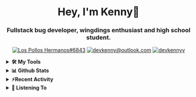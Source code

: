 <div align="center">
<h1> Hey, I'm Kenny👋 </h1>
<h3> Fullstack bug developer, wingdings enthusiast and high school student. </h3>

[![Los Pollos Hermanos#6843](https://img.shields.io/badge/Los_Pollos_Hermanos%236843-5865F2?logo=discord&logoColor=ffffff)](https://discordapp.com/users/717974888844886117)
[![devkenny@outlook.com](https://img.shields.io/badge/devkenny%40outlook.com-0078d4?logo=Microsoft+Outlook&logoColor=ffffff)](mailto:devkenny@outlook.com)
[![devkennyy](https://img.shields.io/badge/devkennyy-181717?logo=github&logoColor=ffffff)](https://github.com/devkennyy)

</div>
<details>
 <summary> <b>🛠️ My Tools</b></summary>

[![My Skills](https://skillicons.dev/icons?i=js,ts,git,html,css,vscode&perline=3)](https://skillicons.dev)
</details>

<details>
 <summary> <b>📊 Github Stats</b></summary>
  <br/>
  
[![GitHub Streak](https://github-readme-streak-stats.herokuapp.com?user=devkennyy&theme=dark&hide_border=true&date_format=M%20j%5B%2C%20Y%5D)](https://git.io/streak-stats)

![My GitHub stats](https://github-readme-stats.vercel.app/api?username=devkennyy&theme=slateorange&show_icons=true&title_color=f58804&hide_border=true&bg_color=101414&hide_title=true&count_private=true)
</details>

<details>
 <summary><b>⚡Recent Activity</b></summary>
 
 <!--START_SECTION:activity-->
1. 💪 Opened PR [#7632](https://github.com/simple-icons/simple-icons/pull/7632) in [simple-icons/simple-icons](https://github.com/simple-icons/simple-icons)
2. 🗣 Commented on [#7631](https://github.com/simple-icons/simple-icons/issues/7631) in [simple-icons/simple-icons](https://github.com/simple-icons/simple-icons)
3. ❌ Reopened PR [#7631](https://github.com/simple-icons/simple-icons/pull/7631) in [simple-icons/simple-icons](https://github.com/simple-icons/simple-icons)
4. ❌ Closed PR [#7631](https://github.com/simple-icons/simple-icons/pull/7631) in [simple-icons/simple-icons](https://github.com/simple-icons/simple-icons)
5. 💪 Opened PR [#7631](https://github.com/simple-icons/simple-icons/pull/7631) in [simple-icons/simple-icons](https://github.com/simple-icons/simple-icons)
6. 🗣 Commented on [#147](https://github.com/devkennyy/rungeon/issues/147) in [devkennyy/rungeon](https://github.com/devkennyy/rungeon)
7. 🗣 Commented on [#147](https://github.com/devkennyy/rungeon/issues/147) in [devkennyy/rungeon](https://github.com/devkennyy/rungeon)
8. 🎉 Merged PR [#11](https://github.com/devkennyy/devkennyy/pull/11) in [devkennyy/devkennyy](https://github.com/devkennyy/devkennyy)
9. 💪 Opened PR [#11](https://github.com/devkennyy/devkennyy/pull/11) in [devkennyy/devkennyy](https://github.com/devkennyy/devkennyy)
10. 🎉 Merged PR [#10](https://github.com/devkennyy/devkennyy/pull/10) in [devkennyy/devkennyy](https://github.com/devkennyy/devkennyy)
 <!--END_SECTION:activity-->
</details>

<details>
 <summary> <b>🎵 Listening To</b></summary>

 [![spotify-github-profile](https://spotify-github-profile.vercel.app/api/view?uid=zlnzp9s24yxie6ao0me0sksfd&cover_image=true&theme=default&bar_color_cover=false&bar_color=fb8c04)](https://github.com/kittinan/spotify-github-profile)

 </details>


